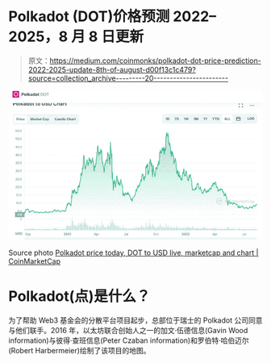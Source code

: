 # Polkadot (DOT)价格预测 2022–2025，8 月 8 日更新

> 原文：<https://medium.com/coinmonks/polkadot-dot-price-prediction-2022-2025-update-8th-of-august-d00f13c1c479?source=collection_archive---------20----------------------->

![](img/83c51f2979ba7deaf19875bc2256864f.png)

Source photo [Polkadot price today, DOT to USD live, marketcap and chart | CoinMarketCap](https://coinmarketcap.com/currencies/polkadot-new/)

# Polkadot(点)是什么？

为了帮助 Web3 基金会的分散平台项目起步，总部位于瑞士的 Polkadot 公司同意与他们联手。2016 年，以太坊联合创始人之一的加文·伍德信息(Gavin Wood information)与彼得·查班信息(Peter Czaban information)和罗伯特·哈伯迈尔(Robert Harbermeier)绘制了该项目的地图。